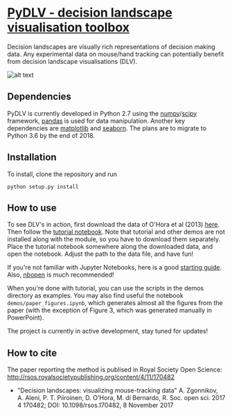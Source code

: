 # [PyDLV - decision landscape visualisation toolbox](https://github.com/cherepaha/PyDLV)
Decision landscapes are visually rich representations of decision making data. Any experimental data on mouse/hand tracking can potentially benefit from decision landscape visualisations (DLV).  

![alt text](http://rsos.royalsocietypublishing.org/content/royopensci/4/11/170482/F2.large.jpg "Decision landscape")

Dependencies
-------------
PyDLV is currently developed in Python 2.7 using the [numpy](https://sourceforge.net/projects/numpy/)/[scipy](https://github.com/scipy/scipy) framework, [pandas](https://github.com/pydata/pandas) is used for data manipulation. Another key dependencies are [matplotlib](https://github.com/matplotlib/matplotlib) and [seaborn](https://github.com/mwaskom/seaborn). The plans are to migrate to Python 3.6 by the end of 2018.

Installation
------------
To install, clone the repository and run

    python setup.py install

How to use
------------
To see DLV's in action, first download the data of O'Hora et al (2013) [here](http://doi.org/10.17605/OSF.IO/AHPV6). Then follow the [tutorial notebook](https://github.com/cherepaha/PyDLV/blob/master/demos/dlv_tutorial.ipynb). Note that tutorial and other demos are not installed along with the module, so you have to download them separately. Place the tutorial notebook somewhere along the downloaded data, and open the notebook. Adjust the path to the data file, and have fun! 

If you're not familiar with Jupyter Notebooks, here is a good [starting guide](http://jupyter-notebook-beginner-guide.readthedocs.io/en/latest/index.html). Also, [nbopen](https://github.com/takluyver/nbopen) is much recommended! 

When you're done with tutorial, you can use the scripts in the demos directory as examples. You may also find useful the notebook `demos/paper_figures.ipynb`, which generates almost all the figures from the paper (with the exception of Figure 3, which was generated manually in PowerPoint).

The project is currently in active development, stay tuned for updates!

How to cite
------------
The paper reporting the method is publised in Royal Society Open Science: http://rsos.royalsocietypublishing.org/content/4/11/170482

* "Decision landscapes: visualizing mouse-tracking data" A. Zgonnikov, A. Aleni, P. T. Piiroinen, D. O'Hora, M. di Bernardo, R. Soc. open sci. 2017 4 170482; DOI: 10.1098/rsos.170482, 8 November 2017 
